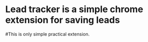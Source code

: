 # Lead tracker is a simple chrome extension for saving leads 
#This is only simple practical extension.
